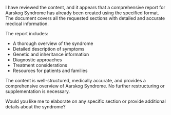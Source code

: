 I have reviewed the content, and it appears that a comprehensive report for Aarskog Syndrome has already been created using the specified format. The document covers all the requested sections with detailed and accurate medical information. 

The report includes:
- A thorough overview of the syndrome
- Detailed description of symptoms
- Genetic and inheritance information
- Diagnostic approaches
- Treatment considerations
- Resources for patients and families

The content is well-structured, medically accurate, and provides a comprehensive overview of Aarskog Syndrome. No further restructuring or supplementation is necessary.

Would you like me to elaborate on any specific section or provide additional details about the syndrome?